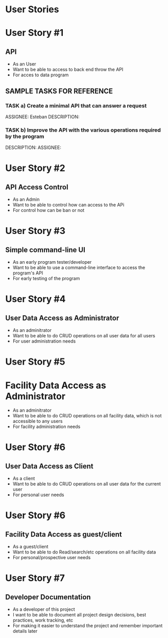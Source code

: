 # User Stories

# User Story #1

## API
- As an User
- Want to be able to access to back end throw the API
- For acces to data program

## SAMPLE TASKS FOR REFERENCE

### TASK a) Create a minimal API that can answer a request
ASSIGNEE: Esteban
DESCRIPTION: 

### TASK b) Improve the API with the various operations required by the program
DESCRIPTION:
ASSIGNEE: 


# User Story #2

## API Access Control

- As an Admin
- Want to be able to control how can access to the APi
- For control how can be ban or not

# User Story #3

## Simple command-line UI

- As an early program tester/developer
- Want to be able to use a command-line interface to access the program's API
- For early testing of the program

# User Story #4

## User Data Access as Administrator

- As an adminitrator
- Want to be able to do CRUD operations on all user data for all users
- For user administration needs

# User Story #5

# Facility Data Access as Administrator

- As an adminitrator
- Want to be able to do CRUD operations on all facility data, which is not accessible to any users
- For facility administration needs

# User Story #6

## User Data Access as Client

- As a client
- Want to be able to do CRUD operations on all user data for the current user
- For personal user needs

# User Story #6

## Facility Data Access as guest/client

- As a guest/client
- Want to be able to do Read/search/etc operations on all facility data
- For personal/prospective user needs

# User Story #7

## Developer Documentation

- As a developer of this project
- I want to be able to document all project design decisions, best practices, work tracking, etc
- For making it easier to understand the project and remember important details later
